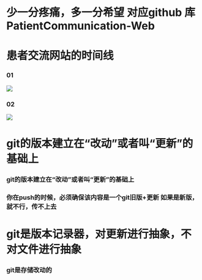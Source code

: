 <!-- # patient

## Project setup
```
npm install
```

### Compiles and hot-reloads for development
```
npm run serve
```

### Compiles and minifies for production
```
npm run build
```

### Lints and fixes files
```
npm run lint
```

### Customize configuration
See [Configuration Reference](https://cli.vuejs.org/config/). -->


# 少一分疼痛，多一分希望  对应github 库PatientCommunication-Web 
# 患者交流网站的时间线
<!-- https://img.lazymxh.cn/images/patient/%E5%8E%86%E7%A8%8B1.jpg -->
### 01
![](https://img.lazymxh.cn/images/patient/%E5%8E%86%E7%A8%8B1.jpg)

### 02
<!-- https://img.lazymxh.cn/images/patient/%E5%8E%86%E7%A8%8B2.jpg -->
![](https://img.lazymxh.cn/images/patient/%E5%8E%86%E7%A8%8B2.jpg)

# git的版本建立在“改动”或者叫“更新”的基础上
### git的版本建立在“改动”或者叫“更新”的基础上
### 你在push的时候，必须确保该内容是一个git旧版+更新 如果是新版，就不行，传不上去

# git是版本记录器，对更新进行抽象，不对文件进行抽象
### git是存储改动的